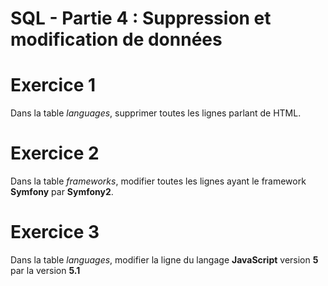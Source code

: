# SQL - Partie 4 : Suppression et modification de données

# Exercice 1
Dans la table *languages*, supprimer toutes les lignes parlant de HTML.

# Exercice 2
Dans la table *frameworks*, modifier toutes les lignes ayant le framework **Symfony** par **Symfony2**.

# Exercice 3
Dans la table *languages*, modifier la ligne du langage **JavaScript** version **5** par la version **5.1**

